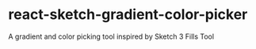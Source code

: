 # react-sketch-gradient-color-picker
A gradient and color picking tool inspired by Sketch 3 Fills Tool
